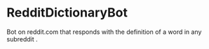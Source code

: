 # RedditDictionaryBot
Bot on reddit.com that responds with the definition of a word in any subreddit .
